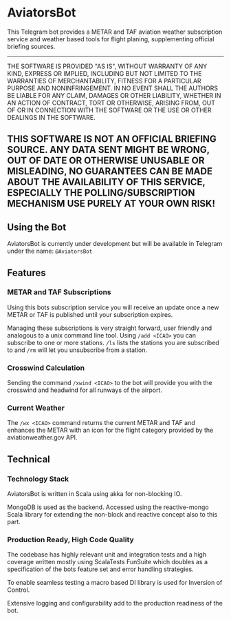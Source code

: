 # AviatorsBot

This Telegram bot provides a METAR and TAF aviation weather 
subscription service and weather based tools for flight planing, 
supplementing official briefing sources.

--- 
THE SOFTWARE IS PROVIDED "AS IS", WITHOUT WARRANTY OF ANY KIND, EXPRESS OR IMPLIED, INCLUDING BUT NOT LIMITED TO THE WARRANTIES OF MERCHANTABILITY, FITNESS FOR A PARTICULAR PURPOSE AND NONINFRINGEMENT. IN NO EVENT SHALL THE AUTHORS BE LIABLE FOR ANY CLAIM, DAMAGES OR OTHER LIABILITY, WHETHER IN AN ACTION OF CONTRACT, TORT OR OTHERWISE, ARISING FROM, OUT OF OR IN CONNECTION WITH THE SOFTWARE OR THE USE OR OTHER DEALINGS IN THE SOFTWARE.

THIS SOFTWARE IS NOT AN OFFICIAL BRIEFING SOURCE. ANY DATA SENT MIGHT BE WRONG, OUT OF DATE OR OTHERWISE UNUSABLE OR MISLEADING, NO GUARANTEES CAN BE MADE ABOUT THE AVAILABILITY OF THIS SERVICE, ESPECIALLY THE POLLING/SUBSCRIPTION MECHANISM
USE PURELY AT YOUR OWN RISK!
---

## Using the Bot
AviatorsBot is currently under development but will be available in Telegram 
under the name: `@AviatorsBot`

## Features
### METAR and TAF Subscriptions
Using this bots subscription service you will receive an update
once a new METAR or TAF is published until your subscription expires. 

Managing these subscriptions is very straight forward, user friendly
and analogous to a unix command line tool. Using `/add <ICAO>` you 
can subscribe to one or more stations. `/ls` lists the stations you
are subscribed to and `/rm` will let you unsubscribe from a station. 

### Crosswind Calculation
Sending the command `/xwind <ICAO>` to the bot will provide you with
the crosswind and headwind for all runways of the airport. 

### Current Weather
The `/wx <ICAO>` command returns the current METAR and TAF and 
enhances the METAR with an icon for the flight category provided by 
the aviationweather.gov API. 

## Technical
### Technology Stack
AviatorsBot is written in Scala using akka for non-blocking IO. 

MongoDB is used as the backend. Accessed using the reactive-mongo Scala
library for extending the non-block and reactive concept also to this
part. 

### Production Ready, High Code Quality
The codebase has highly relevant unit and integration tests and a 
high coverage written mostly using ScalaTests FunSuite which doubles
as a specification of the bots feature set and error handling strategies.

To enable seamless testing a macro based DI library is used for 
Inversion of Control.  

Extensive logging and configurability add to the production readiness 
of the bot. 
